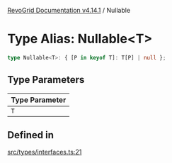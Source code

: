[RevoGrid Documentation v4.14.1](README.md) / Nullable

# Type Alias: Nullable\<T\>

```ts
type Nullable<T>: { [P in keyof T]: T[P] | null };
```

## Type Parameters

| Type Parameter |
| ------ |
| `T` |

## Defined in

[src/types/interfaces.ts:21](https://github.com/revolist/revogrid/blob/925db466c3d20933669e374666cd0ddbe00cac19/src/types/interfaces.ts#L21)
